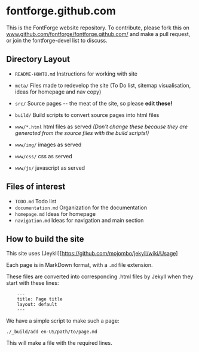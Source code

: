 fontforge.github.com
====================

This is the FontForge website repository. To contribute, please fork this
on www.github.com/fontforge/fontforge.github.com/ and make a pull request,
or join the fontforge-devel list to discuss.

Directory Layout
------------------

- `README-HOWTO.md` Instructions for working with site

- `meta/` Files made to redevelop the site (To Do list, sitemap visualisation,
  ideas for homepage and nav copy)

- `src/` Source pages -- the meat of the site, so please **edit these!**

- `build/` Build scripts to convert source pages into html files

- `www/*.html` html files as served *(Don't change these because they are
  generated from the source files with the build scripts!)*

- `www/img/` images as served

- `www/css/` css as served

- `www/js/` javascript as served

Files of interest
-------------------

- `TODO.md` Todo list
- `documentation.md` Organization for the documentation
- `homepage.md` Ideas for homepage
- `navigation.md` Ideas for navigation and main section

How to build the site
-------------------

This site uses (Jeykll)[https://github.com/mojombo/jekyll/wiki/Usage]

Each page is in MarkDown format, with a `.md` file extension. 

These files are converted into corresponding .html files by Jekyll when they start with these lines:

```
    ---
    title: Page title
    layout: default
    ---
```

We have a simple script to make such a page:

    ./_build/add en-US/path/to/page.md

This will make a file with the required lines.